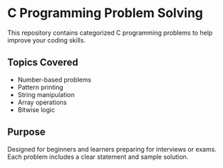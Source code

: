# C Programming Problem Solving

This repository contains categorized C programming problems to help improve your coding skills.

## Topics Covered

- Number-based problems  
- Pattern printing  
- String manipulation  
- Array operations  
- Bitwise logic

## Purpose

Designed for beginners and learners preparing for interviews or exams. Each problem includes a clear statement and sample solution.


